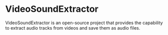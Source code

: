 # VideoSoundExtractor
VideoSoundExtractor is an open-source project that provides the capability to extract audio tracks from videos and save them as audio files.
